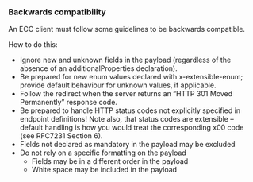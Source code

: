 ### Backwards compatibility

An ECC client must follow some guidelines to be backwards compatible.

How to do this:

* Ignore new and unknown fields in the payload \(regardless of the absence of an additionalProperties declaration\).
* Be prepared for new enum values declared with x-extensible-enum; provide default behaviour for unknown values, if applicable.
* Follow the redirect when the server returns an “HTTP 301 Moved Permanently” response code.
* Be prepared to handle HTTP status codes not explicitly specified in endpoint definitions! Note also, that status codes are extensible – default handling is how you would treat the corresponding x00 code \(see RFC7231 Section 6\).
* Fields not declared as mandatory in the payload may be excluded
* Do not rely on a specific formatting on the payload
  * Fields may be in a different order in the payload
  * White space may be included in the payload





